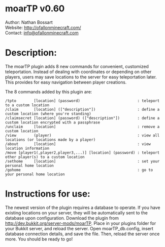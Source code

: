 # moarTP v0.60

Author: Nathan Bossart  
Website: <http://ofallonminecraft.com/>  
Contact: <info@ofallonminecraft.com>  


# Description:
The moarTP plugin adds 8 new commands for convenient, customized teleportation. Instead of dealing with coordinates or depending on other players, users may save locations to the server for easy teleportation later. This provides for easy navigation between player creations.


The 8 commands added by this plugin are:

    /tpto        [location] (password)                          : teleport to a custom location
    /claim       [location] (["description"])    	            : define a custom location (where you're standing)
    /claimsecret [location] (password) (["description"])        : define a custom location encrypted with a passphrase
    /unclaim     [location]                                     : remove a custom location
    /view        (player)                                       : view all locations (or locations made by a player)
    /about       [location]               	      	            : view location information
    /move [player1(,player2,player3,...)] [location] (password) : teleport other player(s) to a custom location
    /sethome     [location]                                     : set your personal home location
    /gohome                                                     : go to your personal home location


# Instructions for use:

The newest version of the plugin requires a database to operate.  If you have existing locations on your server, they will be automatically sent to the database upon configuration.  Download the plugin from http://dev.bukkit.org/server-mods/moarTP.  Place in your plugins folder for your Bukkit server, and reload the server.  Open moarTP_db.config, insert database connection details, and save the file.  Then, reload the server once more.  You should be ready to go!
